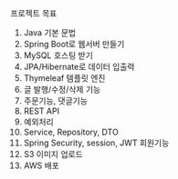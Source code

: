 프로젝트 목표

1. Java 기본 문법
2. Spring Boot로 웹서버 만들기
3. MySQL 호스팅 받기
4. JPA/Hibernate로 데이터 입출력
5. Thymeleaf 템플릿 엔진
6. 글 발행/수정/삭제 기능
7. 주문기능, 댓글기능
8. REST API
9. 예외처리
10. Service, Repository, DTO
11. Spring Security, session, JWT 회원기능
12. S3 이미지 업로드
13. AWS 배포
